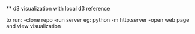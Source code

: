 ** d3 visualization with local d3 reference

to run: 
-clone repo
-run server eg: python -m http.server
-open web page and view visualization